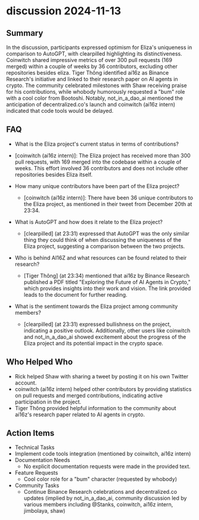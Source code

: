 # discussion 2024-11-13

## Summary

In the discussion, participants expressed optimism for Eliza's uniqueness in comparison to AutoGPT, with clearpilled highlighting its distinctiveness. Coinwitch shared impressive metrics of over 300 pull requests (169 merged) within a couple of weeks by 36 contributors, excluding other repositories besides eliza. Tiger Thông identified ai16z as Binance Research's initiative and linked to their research paper on AI agents in crypto. The community celebrated milestones with Shaw receiving praise for his contributions, while whobody humorously requested a "bum" role with a cool color from Bootoshi. Notably, not_in_a_dao_ai mentioned the anticipation of decentralized.co's launch and coinwitch (ai16z intern) indicated that code tools would be delayed.

## FAQ

- What is the Eliza project's current status in terms of contributions?
- [coinwitch (ai16z intern)]: The Eliza project has received more than 300 pull requests, with 169 merged into the codebase within a couple of weeks. This effort involved 36 contributors and does not include other repositories besides Eliza itself.

- How many unique contributors have been part of the Eliza project?

    - [coinwitch (ai16z intern)]: There have been 36 unique contributors to the Eliza project, as mentioned in their tweet from December 20th at 23:34.

- What is AutoGPT and how does it relate to the Eliza project?

    - [clearpilled] (at 23:31) expressed that AutoGPT was the only similar thing they could think of when discussing the uniqueness of the Eliza project, suggesting a comparison between the two projects.

- Who is behind AI16Z and what resources can be found related to their research?

    - [Tiger Thông] (at 23:34) mentioned that ai16z by Binance Research published a PDF titled "Exploring the Future of AI Agents in Crypto," which provides insights into their work and vision. The link provided leads to the document for further reading.

- What is the sentiment towards the Eliza project among community members?
    - [clearpilled] (at 23:31) expressed bullishness on the project, indicating a positive outlook. Additionally, other users like coinwitch and not_in_a_dao_ai showed excitement about the progress of the Eliza project and its potential impact in the crypto space.

## Who Helped Who

- Rick helped Shaw with sharing a tweet by posting it on his own Twitter account.
- coinwitch (ai16z intern) helped other contributors by providing statistics on pull requests and merged contributions, indicating active participation in the project.
- Tiger Thông provided helpful information to the community about ai16z's research paper related to AI agents in crypto.

## Action Items

- Technical Tasks
- Implement code tools integration (mentioned by coinwitch, ai16z intern)
- Documentation Needs
    - No explicit documentation requests were made in the provided text.
- Feature Requests
    - Cool color role for a "bum" character (requested by whobody)
- Community Tasks
    - Continue Binance Research celebrations and decentralized.co updates (implied by not_in_a_dao_ai, community discussion led by various members including @Stanks, coinwitch, ai16z intern, jimbolaya, shaw)
